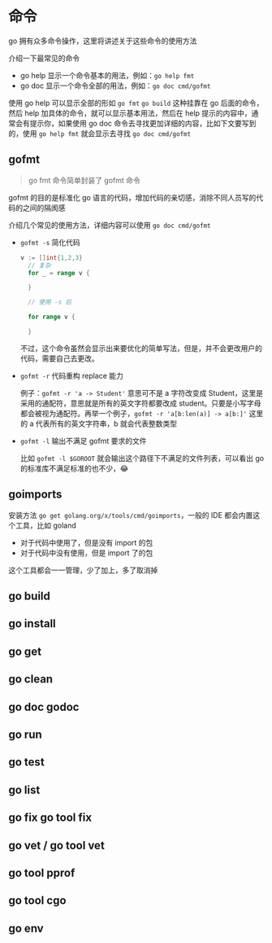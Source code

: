 # 命令
go 拥有众多命令操作，这里将讲述关于这些命令的使用方法

介绍一下最常见的命令
- go help 显示一个命令基本的用法，例如：`go help fmt`
- go doc 显示一个命令全部的用法，例如：`go doc cmd/gofmt`

使用 go help 可以显示全部的形如 `go fmt` `go build` 这种挂靠在 go 后面的命令，然后 help 加具体的命令，就可以显示基本用法，然后在 help 提示的内容中，通常会有提示你，如果使用 go doc 命令去寻找更加详细的内容，比如下文要写到的，使用 `go help fmt` 就会显示去寻找 `go doc cmd/gofmt`

## gofmt
> go fmt 命令简单封装了 gofmt 命令

gofmt 的目的是标准化 go 语言的代码，增加代码的亲切感，消除不同人员写的代码的之间的隔阂感

介绍几个常见的使用方法，详细内容可以使用 `go doc cmd/gofmt `

- `gofmt -s` 简化代码

  ```go
  v := []int{1,2,3}
    // 复杂
    for _ = range v {

    }

    // 使用 -s 后

    for range v {

    }
  ```
  不过，这个命令虽然会显示出来要优化的简单写法，但是，并不会更改用户的代码，需要自己去更改。

- `gofmt -r` 代码重构 replace 能力

  例子：`gofmt -r 'a -> Student'` 意思可不是 a 字符改变成 Student，这里是采用的通配符，意思就是所有的英文字符都要改成 student。只要是小写字母都会被视为通配符。再举一个例子，`gofmt -r 'a[b:len(a)] -> a[b:]'` 这里的 a 代表所有的英文字符串，b 就会代表整数类型

- `gofmt -l` 输出不满足 gofmt 要求的文件

  比如 `gofmt -l $GOROOT` 就会输出这个路径下不满足的文件列表，可以看出 go 的标准库不满足标准的也不少，😂

## goimports

安装方法 `go get golang.org/x/tools/cmd/goimports`，一般的 IDE 都会内置这个工具，比如 goland

- 对于代码中使用了，但是没有 import 的包
- 对于代码中没有使用，但是 import 了的包

这个工具都会一一管理，少了加上，多了取消掉

## go build
## go install
## go get
## go clean
## go doc godoc
## go run
## go test
## go list
## go fix go tool fix
## go vet / go tool vet
## go tool pprof
## go tool cgo
## go env

